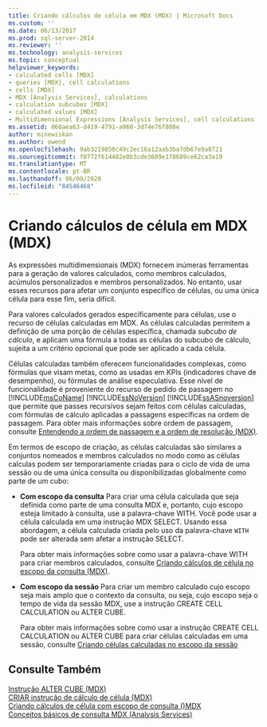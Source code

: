 ```yaml
---
title: Criando cálculos de célula em MDX (MDX) | Microsoft Docs
ms.custom: ''
ms.date: 06/13/2017
ms.prod: sql-server-2014
ms.reviewer: ''
ms.technology: analysis-services
ms.topic: conceptual
helpviewer_keywords:
- calculated cells [MDX]
- queries [MDX], cell calculations
- cells [MDX]
- MDX [Analysis Services], calculations
- calculation subcubes [MDX]
- calculated values [MDX]
- Multidimensional Expressions [Analysis Services], cell calculations
ms.assetid: 068aea63-d419-4791-a960-3d74e76f808e
author: minewiskan
ms.author: owend
ms.openlocfilehash: 9ab3219850c49c2ec16a12aab3ba7db67e9a8721
ms.sourcegitcommit: f0772f614482e0b3cde3609e178689ce62ca3a19
ms.translationtype: MT
ms.contentlocale: pt-BR
ms.lasthandoff: 06/09/2020
ms.locfileid: "84546468"
---
```

# <a name="building-cell-calculations-in-mdx-mdx"></a>Criando cálculos de célula em MDX (MDX)
  As expressões multidimensionais (MDX) fornecem inúmeras ferramentas para a geração de valores calculados, como membros calculados, acúmulos personalizados e membros personalizados. No entanto, usar esses recursos para afetar um conjunto específico de células, ou uma única célula para esse fim, seria difícil.  
  
 Para valores calculados gerados especificamente para células, use o recurso de células calculadas em MDX. As células calculadas permitem a definição de uma porção de células específica, chamada *subcubo de cálculo*, e aplicam uma fórmula a todas as células do subcubo de cálculo, sujeita a um critério opcional que pode ser aplicado a cada célula.  
  
 Células calculadas também oferecem funcionalidades complexas, como fórmulas que visam metas, como as usadas em KPIs (indicadores chave de desempenho), ou fórmulas de análise especulativa. Esse nível de funcionalidade é proveniente do recurso de pedido de passagem no [!INCLUDE[msCoName](../../../includes/msconame-md.md)] [!INCLUDE[ssNoVersion](../../../includes/ssnoversion-md.md)] [!INCLUDE[ssASnoversion](../../../includes/ssasnoversion-md.md)] que permite que passes recursivos sejam feitos com células calculadas, com fórmulas de cálculo aplicadas a passagens específicas na ordem de passagem. Para obter mais informações sobre ordem de passagem, consulte [Entendendo a ordem de passagem e a ordem de resolução &#40;MDX&#41;](mdx-data-manipulation-understanding-pass-order-and-solve-order.md).  
  
 Em termos de escopo de criação, as células calculadas são similares a conjuntos nomeados e membros calculados no modo como as células calculas podem ser temporariamente criadas para o ciclo de vida de uma sessão ou de uma única consulta ou disponibilizadas globalmente como parte de um cubo:  
  
-   **Com escopo da consulta** Para criar uma célula calculada que seja definida como parte de uma consulta MDX e, portanto, cujo escopo esteja limitado à consulta, use a palavra-chave WITH. Você pode usar a célula calculada em uma instrução MDX SELECT. Usando essa abordagem, a célula calculada criada pelo uso da palavra-chave `WITH` pode ser alterada sem afetar a instrução SELECT.  
  
     Para obter mais informações sobre como usar a palavra-chave WITH para criar membros calculados, consulte [Criando cálculos de célula no escopo da consulta &#40;MDX&#41;](../../multidimensional-models-olap-logical-cube-objects/calculations.md).  
  
-   **Com escopo da sessão** Para criar um membro calculado cujo escopo seja mais amplo que o contexto da consulta, ou seja, cujo escopo seja o tempo de vida da sessão MDX, use a instrução CREATE CELL CALCULATION ou ALTER CUBE.  
  
     Para obter mais informações sobre como usar a instrução CREATE CELL CALCULATION ou ALTER CUBE para criar células calculadas em uma sessão, consulte [Criando células calculadas no escopo da sessão](mdx-cell-calculations-session-scoped-calculated-cells.md)  
  
## <a name="see-also"></a>Consulte Também  
 [Instrução ALTER CUBE &#40;MDX&#41;](/sql/mdx/mdx-data-definition-alter-cube)   
 [CRIAR instrução de cálculo de célula &#40;MDX&#41;](/sql/mdx/mdx-data-definition-create-cell-calculation)   
 [Criando cálculos de célula com escopo de consulta &#40;&#41;MDX](../../multidimensional-models-olap-logical-cube-objects/calculations.md)   
 [Conceitos básicos de consulta MDX &#40;Analysis Services&#41;](mdx-query-fundamentals-analysis-services.md)  
  
  
